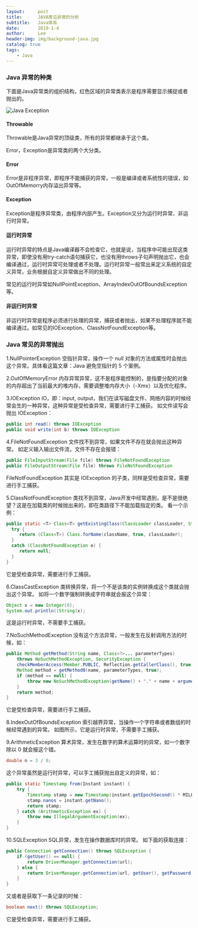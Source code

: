 ```yaml
---
layout:     post
title:      JAVA常见异常的分析
subtitle:   Java体系
date:       2019-1-4
author:     Lee
header-img: img/background-java.jpg
catalog: true
tags:
    - Java
---
```

### Java 异常的种类

下面是Java异常类的组织结构，红色区域的异常类表示是程序需要显示捕捉或者抛出的。

![Java Exception](https://ws1.sinaimg.cn/large/e6c519e9gy1g0ax4j7bdfj20k0153jx5.jpg)

#### Throwable

Throwable是Java异常的顶级类，所有的异常都继承于这个类。

Error，Exception是异常类的两个大分类。

#### Error

Error是非程序异常，即程序不能捕获的异常，一般是编译或者系统性的错误，如OutOfMemorry内存溢出异常等。

#### Exception

Exception是程序异常类，由程序内部产生。Exception又分为运行时异常、非运行时异常。

#### 运行时异常

运行时异常的特点是Java编译器不会检查它，也就是说，当程序中可能出现这类异常，即使没有用try-catch语句捕获它，也没有用throws子句声明抛出它，也会编译通过，运行时异常可处理或者不处理。运行时异常一般常出来定义系统的自定义异常，业务根据自定义异常做出不同的处理。

常见的运行时异常如NullPointException、ArrayIndexOutOfBoundsException等。

#### 非运行时异常

非运行时异常是程序必须进行处理的异常，捕获或者抛出，如果不处理程序就不能编译通过。如常见的IOException、ClassNotFoundException等。

### Java 常见的异常抛出

1.NullPointerException
空指针异常，操作一个 null 对象的方法或属性时会抛出这个异常。具体看这篇文章：Java 避免空指针的 5 个案例。

2.OutOfMemoryError
内存异常异常，这不是程序能控制的，是指要分配的对象的内存超出了当前最大的堆内存，需要调整堆内存大小（-Xmx）以及优化程序。

3.IOException
IO，即：input, output，我们在读写磁盘文件、网络内容的时候经常会生的一种异常，这种异常是受检查异常，需要进行手工捕获。
如文件读写会抛出 IOException：

```java
public int read() throws IOException
public void write(int b) throws IOException
```

4.FileNotFoundException
文件找不到异常，如果文件不存在就会抛出这种异常。
如定义输入输出文件流，文件不存在会报错：

```java
public FileInputStream(File file) throws FileNotFoundException
public FileOutputStream(File file) throws FileNotFoundException
```

FileNotFoundException 其实是 IOException 的子类，同样是受检查异常，需要进行手工捕获。

5.ClassNotFoundException
类找不到异常，Java开发中经常遇到，是不是很绝望？这是在加载类的时候抛出来的，即在类路径下不能加载指定的类。
看一个示例：

```java
public static <T> Class<T> getExistingClass(ClassLoader classLoader, String className) {
  try {
     return (Class<T>) Class.forName(className, true, classLoader);
  }
  catch (ClassNotFoundException e) {
     return null;
  }
}
```

它是受检查异常，需要进行手工捕获。

6.ClassCastException
类转换异常，将一个不是该类的实例转换成这个类就会抛出这个异常。
如将一个数字强制转换成字符串就会报这个异常：

```java
Object x = new Integer(0);
System.out.println((String)x);
```

这是运行时异常，不需要手工捕获。

7.NoSuchMethodException
没有这个方法异常，一般发生在反射调用方法的时候，如：

```java
public Method getMethod(String name, Class<?>... parameterTypes)
    throws NoSuchMethodException, SecurityException {
    checkMemberAccess(Member.PUBLIC, Reflection.getCallerClass(), true);
    Method method = getMethod0(name, parameterTypes, true);
    if (method == null) {
        throw new NoSuchMethodException(getName() + "." + name + argumentTypesToString(parameterTypes));
    }
    return method;
}
```

它是受检查异常，需要进行手工捕获。

8.IndexOutOfBoundsException
索引越界异常，当操作一个字符串或者数组的时候经常遇到的异常。
如图所示，它是运行时异常，不需要手工捕获。

9.ArithmeticException
算术异常，发生在数字的算术运算时的异常，如一个数字除以 0 就会报这个错。

```java
double n = 3 / 0;
```

这个异常虽然是运行时异常，可以手工捕获抛出自定义的异常，如：

```java
public static Timestamp from(Instant instant) {
    try {
        Timestamp stamp = new Timestamp(instant.getEpochSecond() * MILLIS_PER_SECOND);
        stamp.nanos = instant.getNano();
        return stamp;
    } catch (ArithmeticException ex) {
        throw new IllegalArgumentException(ex);
    }
}
```

10.SQLException
SQL异常，发生在操作数据库时的异常。
如下面的获取连接：

```java
public Connection getConnection() throws SQLException {
    if (getUser() == null) {
        return DriverManager.getConnection(url);
    } else {
        return DriverManager.getConnection(url, getUser(), getPassword());
    }
}
```

又或者是获取下一条记录的时候：

```java
boolean next() throws SQLException;
```

它是受检查异常，需要进行手工捕获。
